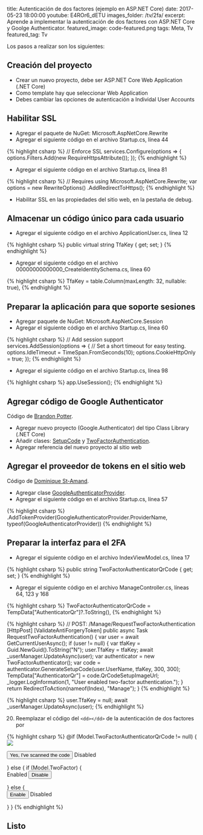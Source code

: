 title: Autenticación de dos factores (ejemplo en ASP.NET Core)
date: 2017-05-23 18:00:00
youtube: E4ROr6_dETU
images_folder: /tv/2fa/
excerpt: Aprende a implementar la autenticación de dos factores con ASP.NET Core y Goolge Authenticator.
featured_image: code-featured.png
tags: Meta, Tv
featured_tag: Tv

Los pasos a realizar son los siguientes:  

## Creación del proyecto 

 - Crear un nuevo proyecto, debe ser ASP.NET Core Web Application (.NET Core)  
 - Como template hay que seleccionar Web Application
 - Debes cambiar las opciones de autenticación a Individal User Accounts  

## Habilitar SSL  

 - Agregar el paquete de NuGet: Microsoft.AspNetCore.Rewrite
 - Agregar el siguiente código en el archivo Startup.cs, línea 44 

{% highlight csharp %}
// Enforce SSL
services.Configure<MvcOptions>(options =>
{
	options.Filters.Add(new RequireHttpsAttribute());
});
{% endhighlight %}

  - Agregar el siguiente código en el archivo Startup.cs, línea 81


{% highlight csharp %}
// Requires using Microsoft.AspNetCore.Rewrite;
var options = new RewriteOptions()
   .AddRedirectToHttps();
{% endhighlight %}

 - Habilitar SSL en las propiedades del sitio web, en la pestaña de debug. 

## Almacenar un código único para cada usuario  

 - Agregar el siguiente código en el archivo ApplicationUser.cs, línea 12


{% highlight csharp %}
public virtual string TfaKey { get; set; }
{% endhighlight %}

 - Agregar el siguiente código en el archivo 00000000000000_CreateIdentitySchema.cs, línea 60


{% highlight csharp %}
TfaKey = table.Column<string>(maxLength: 32, nullable: true),
{% endhighlight %}

## Preparar la aplicación para que soporte sesiones

 - Agregar paquete de NuGet: Microsoft.AspNetCore.Session  
 - Agregar el siguiente código en el archivo Startup.cs, línea 60


{% highlight csharp %}
// Add session support
services.AddSession(options =>
{
	// Set a short timeout for easy testing.
	options.IdleTimeout = TimeSpan.FromSeconds(10);
	options.CookieHttpOnly = true;
});
{% endhighlight %}

 - Agregar el siguiente código en el archivo Startup.cs, línea 98


{% highlight csharp %}
app.UseSession();
{% endhighlight %}

## Agregar código de Google Authenticator  

Código de <a href="http://brandonpotter.com/2014/09/07/implementing-free-two-factor-authentication-in-net-using-google-authenticator/" target="_blank">Brandon Potter</a>.  

 - Agregar nuevo proyecto (Google.Authenticator) del tipo Class Library (.NET Core)  
 - Añadir clases: <a href="https://raw.githubusercontent.com/ThatCSharpGuy/DosFactores/master/Google.Authenticator/SetupCode.cs" target="_blank">SetupCode</a> y <a href="https://raw.githubusercontent.com/ThatCSharpGuy/DosFactores/master/Google.Authenticator/TwoFactorAuthentication.cs" target="_blank">TwoFactorAuthentication</a>.  
 - Agregar referencia del nuevo proyecto al sitio web  

## Agregar el proveedor de tokens en el sitio web  

Código de <a href="http://www.domstamand.com/two-factor-authentication-in-asp-net-identity-3-using-totp-authenticator/" target="_blank">Dominique St-Amand</a>.  

 - Agregar clase <a href="https://raw.githubusercontent.com/ThatCSharpGuy/DosFactores/master/DosFactores/Providers/GoogleAuthenticatorProvider.cs" target="_blank">GoogleAuthenticatorProvider</a>.
 - Agregar el siguiente código en el archivo Startup.cs, línea 57


{% highlight csharp %}
.AddTokenProvider(GoogleAuthenticatorProvider.ProviderName, typeof(GoogleAuthenticatorProvider))
{% endhighlight %}

## Preparar la interfaz para el 2FA

 - Agregar el siguiente código en el archivo IndexViewModel.cs, línea 17


{% highlight csharp %}
public string TwoFactorAuthenticatorQrCode { get; set; }
{% endhighlight %}

 - Agregar el siguiente código en el archivo ManageController.cs, líneas 64, 123 y 168


{% highlight csharp %}
TwoFactorAuthenticatorQrCode = TempData["AuthenticatorQr"]?.ToString(),
{% endhighlight %}


{% highlight csharp %}
// POST: /Manage/RequestTwoFactorAuthentication
[HttpPost]
[ValidateAntiForgeryToken]
public async Task<IActionResult> RequestTwoFactorAuthentication()
{
  var user = await GetCurrentUserAsync();
  if (user != null)
  {
	  var tfaKey = Guid.NewGuid().ToString("N");
	  user.TfaKey = tfaKey;
	  await _userManager.UpdateAsync(user);
	  var authenticator = new TwoFactorAuthenticator();
	  var code = authenticator.GenerateSetupCode(user.UserName, tfaKey, 300, 300);
	  TempData["AuthenticatorQr"] = code.QrCodeSetupImageUrl;
	  _logger.LogInformation(1, "User enabled two-factor authentication.");
  }
  return RedirectToAction(nameof(Index), "Manage");
}
{% endhighlight %}

{% highlight csharp %}
user.TfaKey = null;
await _userManager.UpdateAsync(user);
{% endhighlight %}

20. Reemplazar el código del `<dd></dd>` de la autenticación de dos factores por 


{% highlight csharp %}
@if (Model.TwoFactorAuthenticatorQrCode != null)
{
	<img src="@Model.TwoFactorAuthenticatorQrCode" />
	<form asp-controller="Manage" asp-action="EnableTwoFactorAuthentication" method="post" class="form-horizontal">
		<button type="submit" class="btn-link btn-bracketed">Yes, I've scanned the code</button> Disabled
	</form>
}
else
{
	if (Model.TwoFactor)
	{
		<form asp-controller="Manage" asp-action="DisableTwoFactorAuthentication" method="post" class="form-horizontal">
			Enabled <button type="submit" class="btn-link btn-bracketed">Disable</button>
		</form>
	}
	else
	{
		<form asp-controller="Manage" asp-action="RequestTwoFactorAuthentication" method="post" class="form-horizontal">
			<button type="submit" class="btn-link btn-bracketed">Enable</button> Disabled
		</form>
	}
}
{% endhighlight %}

## Listo 

